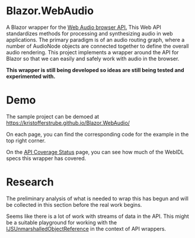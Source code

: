 # Blazor.WebAudio
A Blazor wrapper for the [Web Audio browser API.](https://www.w3.org/TR/webaudio/)
This Web API standardizes methods for processing and synthesizing audio in web applications. The primary paradigm is of an audio routing graph, where a number of AudioNode objects are connected together to define the overall audio rendering. This project implements a wrapper around the API for Blazor so that we can easily and safely work with audio in the browser.

**This wrapper is still being developed so ideas are still being tested and experimented with.**

# Demo
The sample project can be demoed at https://kristofferstrube.github.io/Blazor.WebAudio/

On each page, you can find the corresponding code for the example in the top right corner.

On the [API Coverage Status](https://kristofferstrube.github.io/Blazor.WebAudio/Status) page, you can see how much of the WebIDL specs this wrapper has covered.

# Research
The preliminary analysis of what is needed to wrap this has begun and will be collected in this section before the real work begins.

Seems like there is a lot of work with streams of data in the API. This might be a suitable playground for working with the [IJSUnmarshalledObjectReference](https://learn.microsoft.com/en-us/dotnet/api/microsoft.jsinterop.ijsunmarshalledobjectreference?view=aspnetcore-7.0) in the context of API wrappers.
